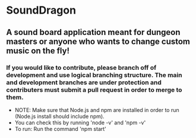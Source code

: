 # SoundDragon
## A sound board application meant for dungeon masters or anyone who wants to change custom music on the fly!
### If you would like to contribute, please branch off of development and use logical branching structure. The main and development branches are under protection and contributers must submit a pull request in order to merge to them. 


- NOTE: Make sure that Node.js and npm are installed in order to run (Node.js install should include npm).
- You can check this by running 'node -v' and 'npm -v'
- To run: Run the command 'npm start'
